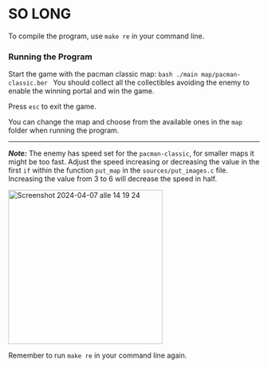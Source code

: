 # SO LONG

To compile the program, use `make re` in your command line.

### Running the Program

Start the game with the pacman classic map:
    ```bash
    ./main map/pacman-classic.ber
    ```
You should collect all the collectibles avoiding the enemy to enable the winning portal and win the game.

Press `esc` to exit the game.

You can change the map and choose from the available ones in the `map` folder when running the program.

---

**_Note:_**  The enemy has speed set for the `pacman-classic`, for smaller maps it might be too fast.
Adjust the speed increasing or decreasing the value in the first `if` within the function `put_map` in the `sources/put_images.c` file.
Increasing the value from 3 to 6 will decrease the speed in half.

<img width="309" alt="Screenshot 2024-04-07 alle 14 19 24" src="https://github.com/adgianv/42CodingSchool/assets/137940937/49d40947-efda-4ebb-8cd7-bb15fe48184c">

Remember to run `make re` in your command line again.






